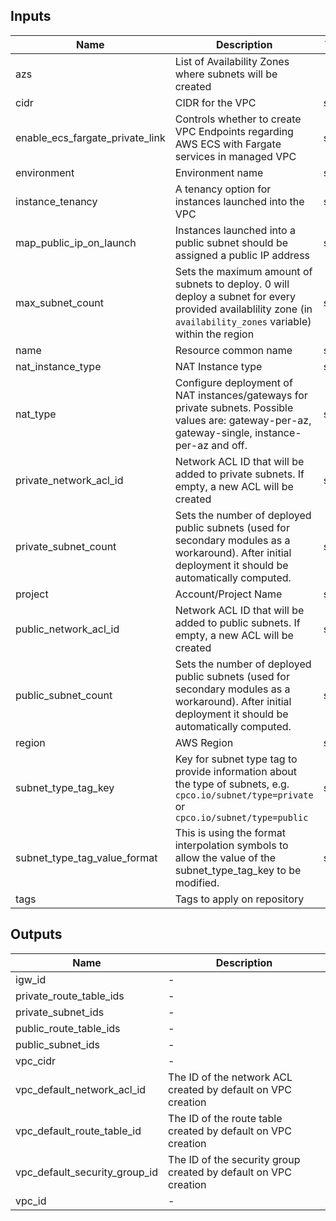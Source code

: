 ## Inputs

| Name | Description | Type | Default | Required |
|------|-------------|:----:|:-----:|:-----:|
| azs | List of Availability Zones where subnets will be created | list | `<list>` | no |
| cidr | CIDR for the VPC | string | `10.0.0.0/16` | no |
| enable_ecs_fargate_private_link | Controls whether to create VPC Endpoints regarding AWS ECS with Fargate services in managed VPC | string | `false` | no |
| environment | Environment name | string | `` | no |
| instance_tenancy | A tenancy option for instances launched into the VPC | string | `default` | no |
| map_public_ip_on_launch | Instances launched into a public subnet should be assigned a public IP address | string | `true` | no |
| max_subnet_count | Sets the maximum amount of subnets to deploy. 0 will deploy a subnet for every provided availablility zone (in `availability_zones` variable) within the region | string | `0` | no |
| name | Resource common name | string | - | yes |
| nat_instance_type | NAT Instance type | string | `t3.micro` | no |
| nat_type | Configure deployment of NAT instances/gateways for private subnets. Possible values are: gateway-per-az, gateway-single, instance-per-az and off. | string | `gateway-per-az` | no |
| private_network_acl_id | Network ACL ID that will be added to private subnets. If empty, a new ACL will be created | string | `` | no |
| private_subnet_count | Sets the number of deployed public subnets (used for secondary modules as a workaround). After initial deployment it should be automatically computed. | string | `0` | no |
| project | Account/Project Name | string | - | yes |
| public_network_acl_id | Network ACL ID that will be added to public subnets. If empty, a new ACL will be created | string | `` | no |
| public_subnet_count | Sets the number of deployed public subnets (used for secondary modules as a workaround). After initial deployment it should be automatically computed. | string | `0` | no |
| region | AWS Region | string | - | yes |
| subnet_type_tag_key | Key for subnet type tag to provide information about the type of subnets, e.g. `cpco.io/subnet/type=private` or `cpco.io/subnet/type=public` | string | `cpco.io/subnet/type` | no |
| subnet_type_tag_value_format | This is using the format interpolation symbols to allow the value of the subnet_type_tag_key to be modified. | string | `%s` | no |
| tags | Tags to apply on repository | map | `<map>` | no |

## Outputs

| Name | Description |
|------|-------------|
| igw_id | - |
| private_route_table_ids | - |
| private_subnet_ids | - |
| public_route_table_ids | - |
| public_subnet_ids | - |
| vpc_cidr | - |
| vpc_default_network_acl_id | The ID of the network ACL created by default on VPC creation |
| vpc_default_route_table_id | The ID of the route table created by default on VPC creation |
| vpc_default_security_group_id | The ID of the security group created by default on VPC creation |
| vpc_id | - |

